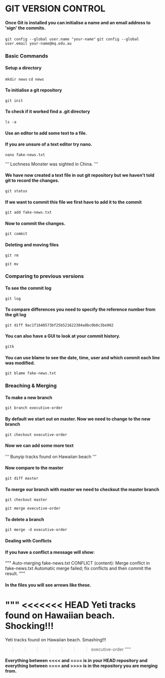 # GIT VERSION CONTROL 

#### Once Git is installed you can initialise a name and an email address to 'sign' the commits.

`git config --global user.name "your-name"`
`git config --global user.email your-name@mq.edu.au`




### Basic Commands

#### Setup a directory

`mkdir news`
`cd news`

#### To initialise a git repository

`git init`

#### To check if it worked find a .git directory

`ls -a`

#### Use an editor to add some text to a file.
#### If you are unsure of a text editor try nano.

`nano fake-news.txt`

'''
Lochness Monster was sighted in China.
'''

#### We have now created a text file in out git repository but we haven't told git to record the changes.

`git status`

#### If we want to commit this file we first have to add it to the commit

`git add fake-news.txt`

#### Now to commit the changes.

`git commit`

#### Deleting and moving files

`git rm`

`git mv`


### Comparing to previous versions

#### To see the commit log

`git log`

#### To compare differences you need to specify the reference number from the git log

`git diff 9ac1f1648573bf25b521622304a8bc0b0c3be902`

#### You can also have a GUI to look at your commit history.

`gitk`

#### You can use blame to see the date, time, user and which commit each line was modified.

`git blame fake-news.txt`


### Breaching & Merging 

#### To make a new branch

`git branch executive-order`

#### By default we start out on master. Now we need to change to the new branch

`git checkout executive-order`

#### Now we can add some more text

'''
Bunyip tracks found on Hawaiian beach
'''

#### Now compare to the master

`git diff master`

#### To merge our branch with master we need to checkout the master branch

`git checkout master`

`git merge executive-order`

#### To delete a branch
`git merge -d executive-order`


#### Dealing with Conflicts

#### If you have a conflict a message will show:

""" 
Auto-merging fake-news.txt
CONFLICT (content): Merge conflict in fake-news.txt
Automatic merge failed; fix conflicts and then commit the result.
"""

#### In the files you will see arrows like these.
"""
<<<<<<< HEAD
Yeti tracks found on Hawaiian beach. Shocking!!!
=======
Yeti tracks found on Hawaiian beach. Smashing!!!
>>>>>>> executive-order
"""

#### Everything between <<<< and ==== is in your HEAD repository and everything between ==== and >>>> is in the repository you are merging from.
